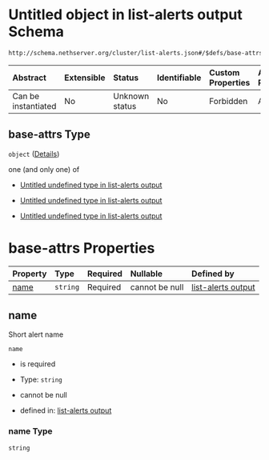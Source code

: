 # Untitled object in list-alerts output Schema

```txt
http://schema.nethserver.org/cluster/list-alerts.json#/$defs/base-attrs
```



| Abstract            | Extensible | Status         | Identifiable | Custom Properties | Additional Properties | Access Restrictions | Defined In                                                            |
| :------------------ | :--------- | :------------- | :----------- | :---------------- | :-------------------- | :------------------ | :-------------------------------------------------------------------- |
| Can be instantiated | No         | Unknown status | No           | Forbidden         | Allowed               | none                | [list-alerts.json\*](cluster/list-alerts.json "open original schema") |

## base-attrs Type

`object` ([Details](list-alerts-defs-base-attrs.md))

one (and only one) of

* [Untitled undefined type in list-alerts output](list-alerts-defs-base-attrs-oneof-0.md "check type definition")

* [Untitled undefined type in list-alerts output](list-alerts-defs-base-attrs-oneof-1.md "check type definition")

* [Untitled undefined type in list-alerts output](list-alerts-defs-base-attrs-oneof-2.md "check type definition")

# base-attrs Properties

| Property      | Type     | Required | Nullable       | Defined by                                                                                                                                                     |
| :------------ | :------- | :------- | :------------- | :------------------------------------------------------------------------------------------------------------------------------------------------------------- |
| [name](#name) | `string` | Required | cannot be null | [list-alerts output](list-alerts-defs-base-attrs-properties-name.md "http://schema.nethserver.org/cluster/list-alerts.json#/$defs/base-attrs/properties/name") |

## name

Short alert name

`name`

* is required

* Type: `string`

* cannot be null

* defined in: [list-alerts output](list-alerts-defs-base-attrs-properties-name.md "http://schema.nethserver.org/cluster/list-alerts.json#/$defs/base-attrs/properties/name")

### name Type

`string`
